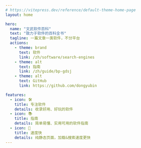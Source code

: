 ```yaml
---
# https://vitepress.dev/reference/default-theme-home-page
layout: home

hero:
  name: "文武软件百科"
  text: "致力于软件的百科全书"
  tagline: 一篇文章一类软件，不分平台
  actions:
    - theme: brand
      text: 软件
      link: /zh/software/search-engines
    - theme: alt
      text: 指南
      link: /zh/guide/bp-gdsj
    - theme: alt
      text: GitHub
      link: https://github.com/dongyubin

features:
  - icon: 🛠️
    title: 专注软件
    details: 收录好用、好玩的软件
  - icon: 📚
    title: 指南
    details: 简单易懂、实用可用的软件指南
  - icon: 🚀
    title: 速度快
    details: 纯静态页面，加载&搜索速度更快
---
```


